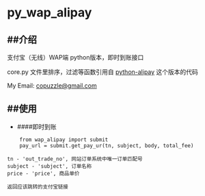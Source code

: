 py_wap_alipay
=============
##介绍
---
支付宝（无线）WAP端 python版本，即时到账接口

core.py 文件里排序，过滤等函数引用自 [python-alipay](https://github.com/yefei/python-alipay) 这个版本的代码

My Email: <copuzzle@gmail.com>   
  
 
##使用
----
- ####即时到账  
```
	from wap_alipay import submit  
	pay_url = submit.get_pay_ur(tn, subject, body, total_fee)
```
	tn - 'out_trade_no', 网站订单系统中唯一订单匹配号   
	subject - 'subject', 订单名称   
	price - 'price', 商品单价

	返回应该跳转的支付宝链接

